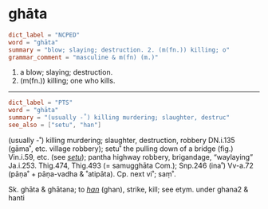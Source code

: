 # ghāta

``` toml
dict_label = "NCPED"
word = "ghāta"
summary = "blow; slaying; destruction. 2. (m(fn.)) killing; o"
grammar_comment = "masculine & m(fn) (m.)"
```

1. a blow; slaying; destruction.
2. (m(fn.)) killing; one who kills.

--------------------

``` toml
dict_label = "PTS"
word = "ghāta"
summary = "(usually -˚) killing murdering; slaughter, destruc"
see_also = ["setu", "han"]
```

(usually \-˚) killing murdering; slaughter, destruction, robbery DN.i.135 (gāma˚, etc. village robbery); setu˚ the pulling down of a bridge (fig.) Vin.i.59, etc. (see *[setu](setu.md)*); pantha highway robbery, brigandage, “waylaying” Ja.i.253. Thig.474, Thig.493 (= samugghāta Com.); Snp.246 (ina˚) Vv\-a.72 (pāṇa˚ \+ pāṇa\-vadha & ˚atipāta). Cp. next vi˚; saṃ˚.

Sk. ghāta & ghātana; to *[han](han.md)* (ghan), strike, kill; see etym. under ghana2 & hanti

